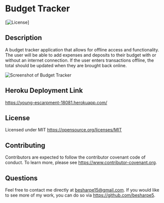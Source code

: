 # Budget Tracker
  
   [![License](https://img.shields.io/badge/license-MIT-brightgreen.svg)]
    
  ## Description
 A budget tracker application that allows for offline access and functionality. The user will be able to add expenses and deposits to their budget with or without an internet connection. If the user enters transactions offline, the total should be updated when they are brought back online.

![Screenshot of Budget Tracker](https://user-images.githubusercontent.com/92644802/163863209-9205fff3-b30b-4dcc-bfec-963a22e25e51.png")
 ## Heroku Deployment Link
https://young-escarpment-18081.herokuapp.com/
## License
  Licensed under MIT
  https://opensource.org/licenses/MIT

  ## Contributing
  Contributors are expected to follow the contributor covenant code of conduct. To learn more, please see https://www.contributor-covenant.org.

  ## Questions
  Feel free to contact me directly at besharpe15@gmail.com. If you would like to see more of my work, you can do so via https://github.com/besharpe5.